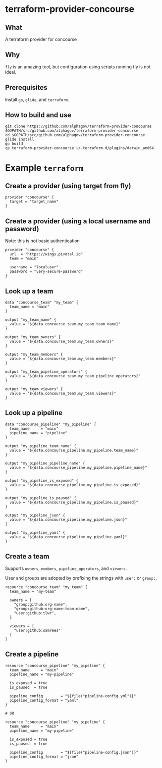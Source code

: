 # terraform-provider-concourse

## What

A terraform provider for concourse

## Why

`fly` is an amazing tool, but configuration using scripts running fly is not
ideal.

## Prerequisites

Install `go`, `glide`, and `terraform`.

## How to build and use

```
git clone https://github.com/alphagov/terraform-provider-concourse $GOPATH/src/github.com/alphagov/terraform-provider-concourse
cd $GOPATH/src/github.com/alphagov/terraform-provider-concourse
glide install
go build
cp terraform-provider-concourse ~/.terraform.d/plugins/darwin_amd64
```

# Example `terraform`

## Create a provider (using target from fly)

```
provider "concourse" {
  target = "target_name"
}
```

## Create a provider (using a local username and password)

Note: this is not basic authentication

```
provider "concourse" {
  url  = "https://wings.pivotal.io"
  team = "main"

  username = "localuser"
  password = "very-secure-password"
}
```

## Look up a team

```
data "concourse_team" "my_team" {
  team_name = "main"
}

output "my_team_name" {
  value = "${data.concourse_team.my_team.team_name}"
}

output "my_team_owners" {
  value = "${data.concourse_team.my_team.owners}"
}

output "my_team_members" {
  value = "${data.concourse_team.my_team.members}"
}

output "my_team_pipeline_operators" {
  value = "${data.concourse_team.my_team.pipeline_operators}"
}

output "my_team_viewers" {
  value = "${data.concourse_team.my_team.viewers}"
}
```

## Look up a pipeline

```
data "concourse_pipeline" "my_pipeline" {
  team_name     = "main"
  pipeline_name = "pipeline"
}

output "my_pipeline_team_name" {
  value = "${data.concourse_pipeline.my_pipeline.team_name}"
}

output "my_pipeline_pipeline_name" {
  value = "${data.concourse_pipeline.my_pipeline.pipeline_name}"
}

output "my_pipeline_is_exposed" {
  value = "${data.concourse_pipeline.my_pipeline.is_exposed}"
}

output "my_pipeline_is_paused" {
  value = "${data.concourse_pipeline.my_pipeline.is_paused}"
}

output "my_pipeline_json" {
  value = "${data.concourse_pipeline.my_pipeline.json}"
}

output "my_pipeline_yaml" {
  value = "${data.concourse_pipeline.my_pipeline.yaml}"
}
```
## Create a team

Supports `owners`, `members`, `pipeline_operators`, and `viewers`.

User and groups are adopted by prefixing the strings with `user:` or `group:`.

```
resource "concourse_team" "my_team" {
  team_name = "my-team"

  owners = [
    "group:github:org-name",
    "group:github:org-name:team-name",
    "user:github:tlwr",
  ]

  viewers = [
    "user:github:samrees"
  ]
}
```

## Create a pipeline
```
resource "concourse_pipeline" "my_pipeline" {
  team_name     = "main"
  pipeline_name = "my-pipeline"

  is_exposed = true
  is_paused  = true

  pipeline_config        = "${file("pipeline-config.yml")}"
  pipeline_config_format = "yaml"
}

# OR

resource "concourse_pipeline" "my_pipeline" {
  team_name     = "main"
  pipeline_name = "my-pipeline"

  is_exposed = true
  is_paused  = true

  pipeline_config        = "${file("pipeline-config.json")}"
  pipeline_config_format = "json"
}
```

